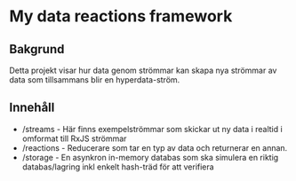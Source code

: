 My data reactions framework
===


## Bakgrund
Detta projekt visar hur data genom strömmar kan skapa nya strömmar av data som tillsammans blir en hyperdata-ström. 


## Innehåll

* /streams - Här finns exempelströmmar som skickar ut ny data i realtid i omformat till RxJS strömmar
* /reactions - Reducerare som tar en typ av data och returnerar en annan.
* /storage - En asynkron in-memory databas som ska simulera en riktig databas/lagring inkl enkelt hash-träd för att verifiera 
